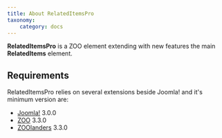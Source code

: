 ```yaml
---
title: About RelatedItemsPro
taxonomy:
    category: docs
---
```


**RelatedItemsPro** is a ZOO element extending with new features the main **RelatedItems** element.

## Requirements

RelatedItemsPro relies on several extensions beside Joomla! and it's minimum version are:

- [Joomla!](http://www.joomla.org/) 3.0.0
- [ZOO](http://yootheme.com/zoo/) 3.3.0
- [ZOOlanders](https://www.zoolanders.com/extensions/zoolanders) 3.3.0
